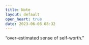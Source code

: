 ```yaml
---
title: Note
layout: default
open_heart: true
date: 2023-06-08 08:32
---
```


“over-estimated sense of self-worth.”
